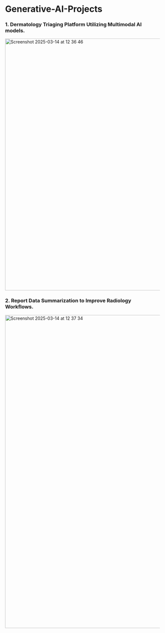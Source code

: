 # Generative-AI-Projects
### 1. Dermatology Triaging Platform Utilizing Multimodal AI models.
<img width="818" alt="Screenshot 2025-03-14 at 12 36 46" src="https://github.com/user-attachments/assets/41ff8bc5-9288-47d5-8ff1-87425d46966c" />


### 2. Report Data Summarization to Improve Radiology Workflows.
<img width="1017" alt="Screenshot 2025-03-14 at 12 37 34" src="https://github.com/user-attachments/assets/ac6c9371-1128-439a-beac-f6f09e18621b" />
